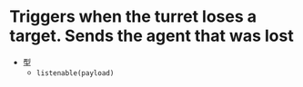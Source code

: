 # Triggers when the turret loses a target. Sends the agent that was lost

- 型
  - `listenable(payload)`
